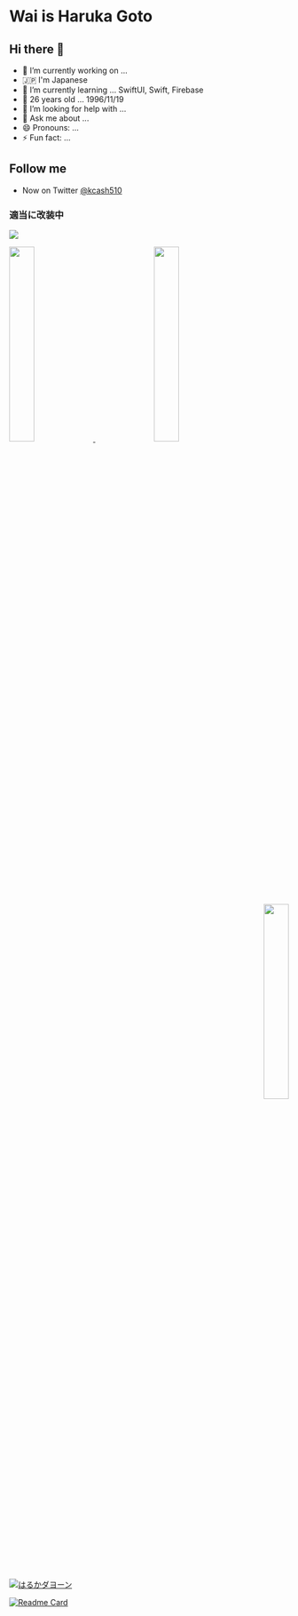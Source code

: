 # Wai is Haruka Goto
## Hi there 👋

- 🔭 I’m currently working on ... 
- 🇯🇵 I'm Japanese
- 🌱 I’m currently learning ... SwiftUI, Swift, Firebase
- 👯 26 years old ... 1996/11/19
- 🤔 I’m looking for help with ...
- 💬 Ask me about ...
- 😄 Pronouns: ...
- ⚡ Fun fact: ... 

## Follow me

- Now on Twitter [@kcash510](https://twitter.com/kcash510)

### 適当に改装中
 [![](https://img.shields.io/badge/Twitter-kcash510-blue)](https://twitter.com/kcash510)

<div width="100%">
<a align="left" href="https://github.com/anuraghazra/github-readme-stats">
  <img width="30%" src="https://github-readme-stats.vercel.app/api?username=hulk510&show_icons=true&theme=tokyonight&count_private=true" />
</a>
<a align="right" href="https://github.com/anuraghazra/github-readme-stats">
  <img width="30%" src="https://github-readme-stats.vercel.app/api/top-langs/?username=hulk510&theme=tokyonight&layout=compact" />
</a>
</div>
<p align="right" width="100%">
    <img width="30%" src="https://github-readme-stats.vercel.app/api?username=hulk510&show_icons=true&theme=tokyonight&count_private=true">
</p>
<br />

[![はるかダヨーン](https://spotify-github-profile.vercel.app/api/view.svg?uid=21vndttircw2g5tbdqdkazu5a&cover_image=true&theme=default&show_offline=false&background_color=000000&bar_color=ffffff&bar_color_cover=false)](https://spotify-github-profile.vercel.app/api/view.svg?uid=21vndttircw2g5tbdqdkazu5a&redirect=true)

[![Readme Card](https://github-readme-stats.vercel.app/api/pin/?username=anuraghazra&repo=github-readme-stats)](https://github.com/anuraghazra/github-readme-stats)
